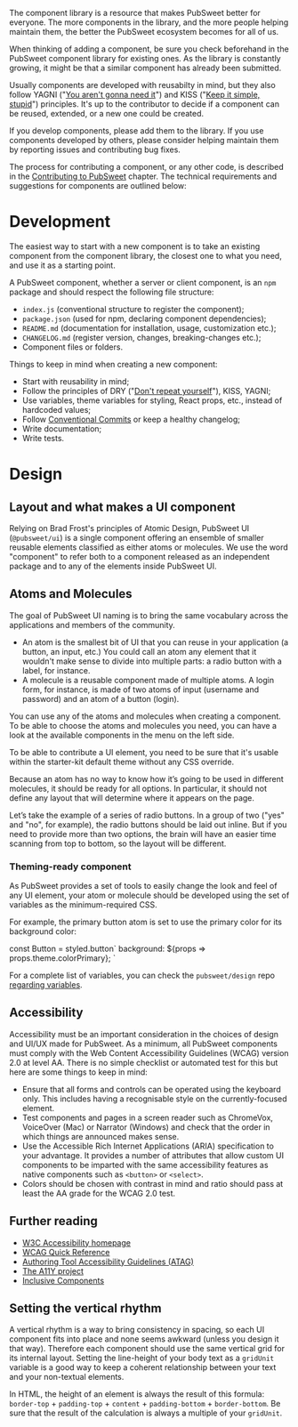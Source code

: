 The component library is a resource that makes PubSweet better for everyone. The more components in the library, and the more people helping maintain them, the better the PubSweet ecosystem becomes for all of us.

When thinking of adding a component, be sure you check beforehand in the PubSweet component library for existing ones. As the library is constantly growing, it might be that a similar component has already been submitted.

Usually components are developed with reusabilty in mind, but they also follow YAGNI ("[You aren't gonna need it](https://en.wikipedia.org/wiki/You_aren%27t_gonna_need_it 'undefined')") and KISS ("[Keep it simple, stupid](https://en.wikipedia.org/wiki/KISS_principle 'undefined')") principles. It's up to the contributor to decide if a component can be reused, extended, or a new one could be created.

If you develop components, please add them to the library. If you use components developed by others, please consider helping maintain them by reporting issues and contributing bug fixes.

The process for contributing a component, or any other code, is described in the [Contributing to PubSweet](#/Contributing 'undefined') chapter. The technical requirements and suggestions for components are outlined below:

# Development

The easiest way to start with a new component is to take an existing component from the component library, the closest one to what you need, and use it as a starting point.

A PubSweet component, whether a server or client component, is an `npm` package and should respect the following file structure:

- `index.js` (conventional structure to register the component);
- `package.json` (used for npm, declaring component dependencies);
- `README.md` (documentation for installation, usage, customization etc.);
- `CHANGELOG.md` (register version, changes, breaking-changes etc.);
- Component files or folders.

Things to keep in mind when creating a new component:

- Start with reusability in mind;
- Follow the principles of DRY ("[Don't repeat yourself](https://en.wikipedia.org/wiki/Don%27t_repeat_yourself 'undefined')"), KISS, YAGNI;
- Use variables, theme variables for styling, React props, etc., instead of hardcoded values;
- Follow [Conventional Commits](https://www.conventionalcommits.org/en/v1.0.0-beta.2/ 'undefined') or keep a healthy changelog;
- Write documentation;
- Write tests.

# Design

## Layout and what makes a UI component

Relying on Brad Frost's principles of Atomic Design, PubSweet UI (`@pubsweet/ui`) is a single component offering an ensemble of smaller reusable elements classified as either atoms or molecules. We use the word "component" to refer both to a component released as an independent package and to any of the elements inside PubSweet UI.

## Atoms and Molecules

The goal of PubSweet UI naming is to bring the same vocabulary across the applications and members of the community.

- An atom is the smallest bit of UI that you can reuse in your application (a button, an input, etc.) You could call an atom any element that it wouldn't make sense to divide into multiple parts: a radio button with a label, for instance.
- A molecule is a reusable component made of multiple atoms. A login form, for instance, is made of two atoms of input (username and password) and an atom of a button (login).

You can use any of the atoms and molecules when creating a component. To be able to choose the atoms and molecules you need, you can have a look at the available components in the menu on the left side.

To be able to contribute a UI element, you need to be sure that it's usable within the starter-kit default theme without any CSS override.

Because an atom has no way to know how it’s going to be used in different molecules, it should be ready for all options. In particular, it should not define any layout that will determine where it appears on the page.

Let’s take the example of a series of radio buttons. In a group of two ("yes" and "no", for example), the radio buttons should be laid out inline. But if you need to provide more than two options, the brain will have an easier time scanning from top to bottom, so the layout will be different.

### Theming-ready component

As PubSweet provides a set of tools to easily change the look and feel of any UI element, your atom or molecule should be developed using the set of variables as the minimum-required CSS.

For example, the primary button atom is set to use the primary color for its background color:

const Button = styled.button\`
background: \${props => props.theme.colorPrimary};
\`

For a complete list of variables, you can check the `pubsweet/design` repo [regarding variables](https://gitlab.coko.foundation/pubsweet/design/blob/master/OnTheming.md#variables 'undefined').

## Accessibility

Accessibility must be an important consideration in the choices of design and UI/UX made for PubSweet. As a minimum, all PubSweet components must comply with the Web Content Accessibility Guidelines (WCAG) version 2.0 at level AA. There is no simple checklist or automated test for this but here are some things to keep in mind:

- Ensure that all forms and controls can be operated using the keyboard only. This includes having a recognisable style on the currently-focused element.
- Test components and pages in a screen reader such as ChromeVox, VoiceOver (Mac) or Narrator (Windows) and check that the order in which things are announced makes sense.
- Use the Accessible Rich Internet Applications (ARIA) specification to your advantage. It provides a number of attributes that allow custom UI components to be imparted with the same accessibility features as native components such as `<button>` or `<select>`.
- Colors should be chosen with contrast in mind and ratio should pass at least the AA grade for the WCAG 2.0 test.

## Further reading

- [W3C Accessibility homepage](https://www.w3.org/standards/webdesign/accessibility 'undefined')
- [WCAG Quick Reference](https://www.w3.org/WAI/WCAG21/quickref/ 'undefined')
- [Authoring Tool Accessibility Guidelines (ATAG)](https://www.w3.org/WAI/standards-guidelines/atag/ 'undefined')
- [The A11Y project](https://a11yproject.com 'undefined')
- [Inclusive Components](https://inclusive-components.design 'undefined')

## Setting the vertical rhythm

A vertical rhythm is a way to bring consistency in spacing, so each UI component fits into place and none seems awkward (unless you design it that way). Therefore each component should use the same vertical grid for its internal layout. Setting the line-height of your body text as a `gridUnit` variable is a good way to keep a coherent relationship between your text and your non-textual elements.

In HTML, the height of an element is always the result of this formula: `border-top` + `padding-top` + `content` + `padding-bottom` + `border-bottom`. Be sure that the result of the calculation is always a multiple of your `gridUnit`.
